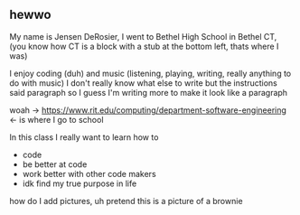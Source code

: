 ## hewwo

My name is Jensen DeRosier, I went to Bethel High School in Bethel CT, (you know how CT is a block with a stub at the bottom left, thats where I was)

I enjoy coding (duh) and music (listening, playing, writing, really anything to do with music)
I don't really know what else to write but the instructions said paragraph so I guess I'm writing more to make it look like a paragraph


woah -> https://www.rit.edu/computing/department-software-engineering <- is where I go to school

In this class I really want to learn how to
- code
- be better at code
- work better with other code makers
- idk find my true purpose in life


how do I add pictures, uh pretend this is a picture of a brownie
